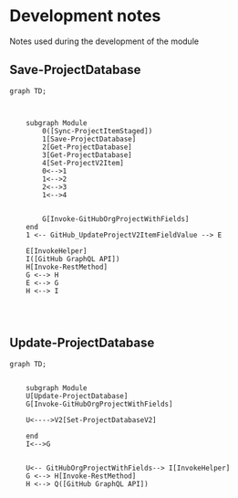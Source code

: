 # Development notes

Notes used during the development of the module

## Save-ProjectDatabase

```mermaid
graph TD;

    

    subgraph Module
        0([Sync-ProjectItemStaged])
        1[Save-ProjectDatabase]
        2[Get-ProjectDatabase]
        3[Get-ProjectDatabase]
        4[Set-ProjectV2Item]
        0<-->1
        1<-->2
        2<-->3
        1<-->4


        G[Invoke-GitHubOrgProjectWithFields]
    end
    1 <-- GitHub_UpdateProjectV2ItemFieldValue --> E

    E[InvokeHelper]
    I([GitHub GraphQL API])
    H[Invoke-RestMethod]
    G <--> H
    E <--> G
    H <--> I


    
```

## Update-ProjectDatabase

```mermaid
graph TD;


    subgraph Module
    U[Update-ProjectDatabase]
    G[Invoke-GitHubOrgProjectWithFields]

    U<---->V2[Set-ProjectDatabaseV2]

    end
    I<-->G
    

    U<-- GitHubOrgProjectWithFields--> I[InvokeHelper]
    G <--> H[Invoke-RestMethod]
    H <--> Q([GitHub GraphQL API])
    
```